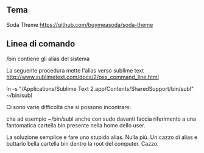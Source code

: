 ## Tema

Soda Theme
https://github.com/buymeasoda/soda-theme

## Linea di comando

/bin contiene gli alias del sistema

La seguente procedura mette l'alias verso sublime text
http://www.sublimetext.com/docs/2/osx_command_line.html

ln -s "/Applications/Sublime Text 2.app/Contents/SharedSupport/bin/subl" ~/bin/subl

Ci sono varie difficoltà che si possono incontrare:

che ad esempio ~/bin/subl anche con sudo davanti faccia riferimento a una fantomatica cartella bin presente nella home dello user.

La soluzione semplice e fare uno stupido alias. Nulla più.
Un cazzo di alias e buttarlo bella cartella bin dentro la root del computer. Cazzo.

